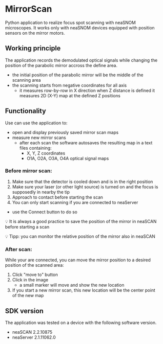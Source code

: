 # MirrorScan
Python application to realize focus spot scanning with neaSNOM microscopes.
It works only with neaSNOM devices equipped with position sensors on the mirror motors.

## Working principle
The application records the demodulated optical signals while changing the position of the parabolic mirror accross the define area.
- the initial position of the parabolic mirror will be the middle of the scanning area
- the scanning starts from negative coordinates for all axis
  - it measures row-by-row in X direction
   when Z distance is defined it measures 2D (X-Y) map at the defined Z positions

## Functionality
Use can use the application to:
- open and display previously saved mirror scan maps
- measure new mirror scans
  - after each scan the software autosaves the resulting map in a text files containing:
    - X, Y, Z coordinates
    - O1A, O2A, O3A, O4A optical signal maps

### Before mirror scan:
1. Make sure that the detector is cooled down and is in the right position
2. Make sure your laser (or other light source) is turned on and the focus is supposedly in nearby the tip
3. Approach to contact before starting the scan
4. You can only start scanning if you are connected to neaServer
  - use the Connect button to do so

:bulb: It is always a good practice to save the position of the mirror in neaSCAN before starting a scan

:bulb: Tipp: you can monitor the relative position of the mirror also in neaSCAN

### After scan:
While your are connected, you can move the mirror position to a desired position of the scanned area:
1. Click "move to" button
2. Click in the image
   - a small marker will move and show the new location
3. If you start a new mirror scan, this new location will be the center point of the new map
  
## SDK version
The application was tested on a device with the following software version.
- neaSCAN 2.2.10875
- neaServer 2.1.11062.0
